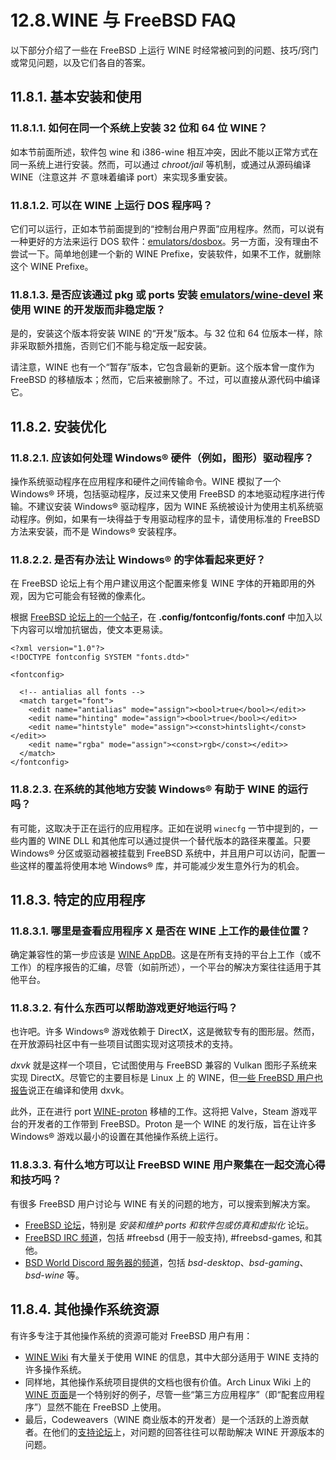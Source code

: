 # 12.8.WINE 与 FreeBSD FAQ

以下部分介绍了一些在 FreeBSD 上运行 WINE 时经常被问到的问题、技巧/窍门或常见问题，以及它们各自的答案。

## 11.8.1. 基本安装和使用

### 11.8.1.1. 如何在同一个系统上安装 32 位和 64 位 WINE？

如本节前面所述，软件包 wine 和 i386-wine 相互冲突，因此不能以正常方式在同一系统上进行安装。然而，可以通过 _chroot/jail_ 等机制，或通过从源码编译 WINE（注意这并 _不_ 意味着编译 port）来实现多重安装。

### 11.8.1.2. 可以在 WINE 上运行 DOS 程序吗？

它们可以运行，正如本节前面提到的“控制台用户界面”应用程序。然而，可以说有一种更好的方法来运行 DOS 软件：[emulators/dosbox](https://cgit.freebsd.org/ports/tree/emulators/dosbox/pkg-descr)。另一方面，没有理由不尝试一下。简单地创建一个新的 WINE Prefixe，安装软件，如果不工作，就删除这个 WINE Prefixe。

### 11.8.1.3. 是否应该通过 pkg 或 ports 安装 [emulators/wine-devel](https://cgit.freebsd.org/ports/tree/emulators/wine-devel/pkg-descr) 来使用 WINE 的开发版而非稳定版？

是的，安装这个版本将安装 WINE 的“开发”版本。与 32 位和 64 位版本一样，除非采取额外措施，否则它们不能与稳定版一起安装。

请注意，WINE 也有一个“暂存”版本，它包含最新的更新。这个版本曾一度作为 FreeBSD 的移植版本；然而，它后来被删除了。不过，可以直接从源代码中编译它。

## 11.8.2. 安装优化

### 11.8.2.1. 应该如何处理 Windows® 硬件（例如，图形）驱动程序？

操作系统驱动程序在应用程序和硬件之间传输命令。WINE 模拟了一个 Windows® 环境，包括驱动程序，反过来又使用 FreeBSD 的本地驱动程序进行传输。不建议安装 Windows® 驱动程序，因为 WINE 系统被设计为使用主机系统驱动程序。例如，如果有一块得益于专用驱动程序的显卡，请使用标准的 FreeBSD 方法来安装，而不是 Windows® 安装程序。

### 11.8.2.2. 是否有办法让 Windows® 的字体看起来更好？

在 FreeBSD 论坛上有个用户建议用这个配置来修复 WINE 字体的开箱即用的外观，因为它可能会有轻微的像素化。

根据 [FreeBSD 论坛上的一个帖子](https://forums.freebsd.org/threads/make-wine-ui-fonts-look-good.68273/)，在 **.config/fontconfig/fonts.conf** 中加入以下内容可以增加抗锯齿，使文本更易读。

```
<?xml version="1.0"?>
<!DOCTYPE fontconfig SYSTEM "fonts.dtd>"

<fontconfig>

  <!-- antialias all fonts -->
  <match target="font">
    <edit name="antialias" mode="assign"><bool>true</bool></edit>>
    <edit name="hinting" mode="assign"><bool>true</bool></edit>>
    <edit name="hintstyle" mode="assign"><const>hintslight</const></edit>>
    <edit name="rgba" mode="assign"><const>rgb</const></edit>>
  </match>
</fontconfig>
```

### 11.8.2.3. 在系统的其他地方安装 Windows® 有助于 WINE 的运行吗？

有可能，这取决于正在运行的应用程序。正如在说明 `winecfg` 一节中提到的，一些内置的 WINE DLL 和其他库可以通过提供一个替代版本的路径来覆盖。只要 Windows® 分区或驱动器被挂载到 FreeBSD 系统中，并且用户可以访问，配置一些这样的覆盖将使用本地 Windows® 库，并可能减少发生意外行为的机会。

## 11.8.3. 特定的应用程序

### 11.8.3.1. 哪里是查看应用程序 X 是否在 WINE 上工作的最佳位置？

确定兼容性的第一步应该是 [WINE AppDB](https://appdb.winehq.org/)。这是在所有支持的平台上工作（或不工作）的程序报告的汇编，尽管（如前所述），一个平台的解决方案往往适用于其他平台。

### 11.8.3.2. 有什么东西可以帮助游戏更好地运行吗？

也许吧。许多 Windows® 游戏依赖于 DirectX，这是微软专有的图形层。然而，在开放源码社区中有一些项目试图实现对这项技术的支持。

_dxvk_ 就是这样一个项目，它试图使用与 FreeBSD 兼容的 Vulkan 图形子系统来实现 DirectX。尽管它的主要目标是 Linux 上 的 WINE，但[一些 FreeBSD 用户也报告](https://forums.freebsd.org/threads/what-about-gaming-on-freebsd.723/page-9)说正在编译和使用 dxvk。

此外，正在进行 port [WINE-proton](https://www.freshports.org/emulators/wine-proton/) 移植的工作。这将把 Valve，Steam 游戏平台的开发者的工作带到 FreeBSD。Proton 是一个 WINE 的发行版，旨在让许多 Windows® 游戏以最小的设置在其他操作系统上运行。

### 11.8.3.3. 有什么地方可以让 FreeBSD WINE 用户聚集在一起交流心得和技巧吗？

有很多 FreeBSD 用户讨论与 WINE 有关的问题的地方，可以搜索到解决方案。

* [FreeBSD 论坛](https://forums.freebsd.org/)，特别是 _安装和维护 ports 和软件包或仿真和虚拟化_ 论坛。
* [FreeBSD IRC 频道](https://wiki.freebsd.org/IRC/Channels)，包括 #freebsd (用于一般支持), #freebsd-games, 和其他。
* [BSD World Discord 服务器的频道](https://discord.gg/2CCuhCt)，包括 _bsd-desktop_、_bsd-gaming_、_bsd-wine_ 等。

## 11.8.4. 其他操作系统资源

有许多专注于其他操作系统的资源可能对 FreeBSD 用户有用：

* [WINE Wiki](https://wiki.winehq.org/) 有大量关于使用 WINE 的信息，其中大部分适用于 WINE 支持的许多操作系统。
* 同样地，其他操作系统项目提供的文档也很有价值。Arch Linux Wiki 上的 [WINE 页面](https://wiki.archlinux.org/index.php/wine)是一个特别好的例子，尽管一些“第三方应用程序”（即“配套应用程序”）显然不能在 FreeBSD 上使用。
* 最后，Codeweavers（WINE 商业版本的开发者）是一个活跃的上游贡献者。在他们的[支持论坛](https://www.codeweavers.com/support/forums)上，对问题的回答往往可以帮助解决 WINE 开源版本的问题。

